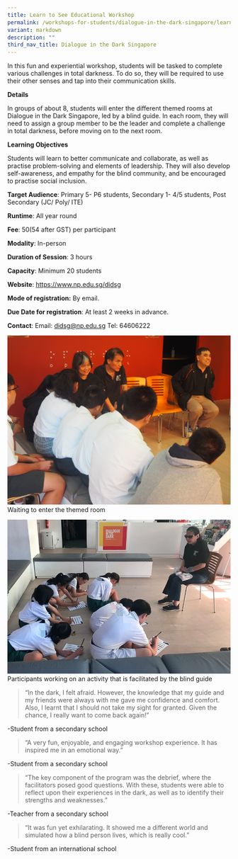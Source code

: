 ```yaml
---
title: Learn to See Educational Workshop
permalink: /workshops-for-students/dialogue-in-the-dark-singapore/learn-to-see-educational-workshop/
variant: markdown
description: ""
third_nav_title: Dialogue in the Dark Singapore
---
```

In this fun and experiential workshop, students will be tasked to complete various challenges in total darkness. To do so, they will be required to use their other senses and tap into their communication skills.

**Details**

In groups of about 8, students will enter the different themed rooms at Dialogue in the Dark Singapore, led by a blind guide. In each room, they will need to assign a group member to be the leader and complete a challenge in total darkness, before moving on to the next room.

**Learning Objectives**

Students will learn to better communicate and collaborate, as well as practise problem-solving and elements of leadership.  They will also develop self-awareness, and empathy for the blind community, and be encouraged to practise social inclusion.

**Target Audience**: Primary 5- P6 students, Secondary 1- 4/5 students, Post Secondary (JC/ Poly/ ITE)

**Runtime**: All year round

**Fee**: $50 ($54 after GST) per participant

**Modality**: In-person

**Duration of Session**: 3 hours

**Capacity**: Minimum 20 students

**Website**: https://www.np.edu.sg/didsg

**Mode of registration:** By email.

**Due Date for registration**: At least 2 weeks in advance.

**Contact**: Email: didsg@np.edu.sg Tel: 64606222

![](/images/photo%201%20waiting%20to%20enter%20the%20themed%20rooms%20-%20leran%20to%20see%20educational%20workshop.JPG)
Waiting to enter the themed room

![](/images/photo%202%20educational%20workshop.jpg)
Participants working on an activity that is facilitated by the blind guide

> “In the dark, I felt afraid. However, the knowledge that my guide and my friends were always with me gave me confidence and comfort. Also, I learnt that I should not take my sight for granted. Given the chance, I really want to come back again!” 

-Student from a secondary school

> “A very fun, enjoyable, and engaging workshop experience. It has inspired me in an emotional way.” 

-Student from a secondary school

> “The key component of the program was the debrief, where the facilitators posed good questions. With these, students were able to reflect upon their experiences in the dark, as well as to identify their strengths and weaknesses.” 

-Teacher from a secondary school

>  “It was fun yet exhilarating. It showed me a different world and simulated how a blind person lives, which is really cool.”

-Student from an international school